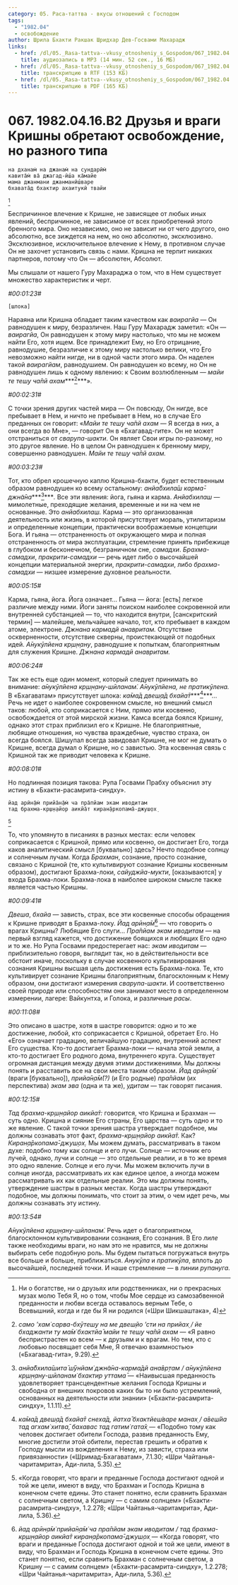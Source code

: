 ```yaml
---
category: 05. Раса-таттва - вкусы отношений с Господом
tags:
  - "1982.04"
  - освобождение
author: Шрила Бхакти Ракшак Шридхар Дев-Госвами Махарадж
links:
  - href: /dl/05._Rasa-tattva--vkusy_otnosheniy_s_Gospodom/067_1982.04.16.B2_SridharMj_Druzja_i_vragi_Krishny_obretajut_osvobozhdenie_no_raznogo_tipa.mp3
    title: аудиозапись в MP3 (14 мин. 52 сек., 16 МБ)
  - href: /dl/05._Rasa-tattva--vkusy_otnosheniy_s_Gospodom/067_1982.04.16.B2_SridharMj_Druzja_i_vragi_Krishny_obretajut_osvobozhdenie_no_raznogo_tipa.rtf
    title: транскрипцию в RTF (153 КБ)
  - href: /dl/05._Rasa-tattva--vkusy_otnosheniy_s_Gospodom/067_1982.04.16.B2_SridharMj_Druzja_i_vragi_Krishny_obretajut_osvobozhdenie_no_raznogo_tipa.pdf
    title: транскрипцию в PDF (165 КБ)
---
```


# 067. 1982.04.16.B2 Друзья и враги Кришны обретают освобождение, но разного типа

    на дханам̇ на джанам̇ на сундарӣм̇
    кавита̄м̇ ва̄ джагад-ӣш́а ка̄майе
    мама джанмани джанманӣш́варе
    бхавата̄д бхактир ахаитукӣ твайи
[^_ftn1]

Беспричинное влечение к Кришне, не зависящее от любых иных явлений, беспричинное, не зависимое от всех приобретений этого бренного мира. Оно независимо, оно не зависит ни от чего другого, оно абсолютно, все зиждется на нем, но оно абсолютно, эксклюзивно. Эксклюзивное, исключительное влечение к Нему, в противном случае Он не захочет установить связь с нами. Кришна не терпит никаких партнеров, потому что Он — абсолютен, Абсолют.

Мы слышали от нашего Гуру Махараджа о том, что в Нем существует множество характеристик и черт.

*#00:01:23#*

    [шлока]

Нараяна или Кришна обладает таким качеством как *ваирагйа* — Он равнодушен к миру, безразличен. Наш Гуру Махарадж заметил: «Он — *ваирагйа*, Он равнодушен к этому миру настолько, что мы не можем найти Его, хотя ищем. Все принадлежит Ему, но Его отрицание, равнодушие, безразличие к этому миру настолько велики, что Его невозможно найти нигде, ни в одной части этого мира. Он наделен такой *ваирагйам*, равнодушием. Он равнодушен ко всему, но Он не равнодушен лишь к одному явлению: к Своим возлюбленным — *майи те теш̣у ча̄пй ахам****[^_ftn2]***».

*#00:02:31#*

С точки зрения других частей мира — Он повсюду, Он нигде, все пребывает в Нем, и ничто не пребывает в Нем, но в случае Его преданных он говорит: «*Майи те теш̣у ча̄пй ахам* — Я всегда в них, а они всегда во Мне», — говорит Он в «Бхагавад-гите». Он не может отстраниться от *сварупа-шакти*. Он являет Свои игры по-разному, но это другое явление. Но в целом Он равнодушен к бренному миру, совершенно равнодушен. *Майи те теш̣у ча̄пй ахам.*

*#00:03:23#*

Тот, кто обрел крошечную каплю Кришна-бхакти, будет естественным образом равнодушен ко всему остальному: *анйа̄бхила̄ш карма̄-джн̃а̄на****[^_ftn3]****.* Все эти явления: йога, гьяна и карма. *Анйабхилаш* — мимолетные, преходящие желания, временные и ни на чем не основанные. Это *анйабхилаш.* Карма — это организованная деятельность или жизнь, в которой присутствует мораль, утилитаризм и определенные концепции, практически воображаемые концепции Бога. И гьяна — отстраненность от окружающего мира и полная отстраненность от мира эксплуатации, стремление принять прибежище в глубоком и бесконечном, безграничном сне, *самадхи*. *Брахма-самадхи*, *пракрити-самадхи* — речь идет либо о высочайшей концепции материальной энергии, *пракрити-самадхи*, либо *брахма-самадхи* — низшее измерение духовное реальности.

*#00:05:15#*

Карма, гьяна, йога. Йога означает… Гьяна — йога: [есть] легкое различие между ними. Йоги заняты поиском наиболее сокровенной или внутренней субстанцией — то, что находится внутри, [санскритский термин] — малейшее, мельчайшее начало, тот, кто пребывает в каждом атоме, электроне. *Джнана кармадй анавритам.* Отсутствие оскверненности, отсутствие скверны, проистекающей от подобных идей. *А̄нукӯлйена кр̣ш̣н̣ану*, равнодушие к попыткам, благоприятным для служения Кришне. *Джнана кармадй анавритам.*

*#00:06:24#*

Так же есть еще один момент, который следует принимать во внимание: *а̄нукӯлйена кр̣ш̣н̣ану-шӣланам̇. А̄нукӯлйена, не пратикӯлена.* В «Бхагаватам» присутствует шлока: *ка̄ма̄д двеш̣а̄д бхайа̄т****[^_ftn4]***… Речь не идет о наиболее сокровенном смысле, но внешний смысл таков: любой, кто соприкасается с Ним, прямо или косвенно, освобождается от этой мирской жизни. Камса всегда боялся Кришну, однако этот страх приблизил его к Кришне. Не благоприятные, любящие отношения, но чувства враждебные, чувство страха, он всегда боялся. Шишупал всегда завидовал Кришне, не мог не думать о Кришне, всегда думал о Кришне, но с завистью. Эта косвенная связь с Кришной так же приводит человека к Кришне.

*#00:08:01#*

Но подлинная позиция такова: Рупа Госвами Прабху объяснил эту истину в «Бхакти-расамрита-синдху».

    йад арӣн̣а̄м̇ прийа̄н̣а̄м̇ ча пра̄пйам экам иводитам
    тад брахма-кр̣ш̣н̣айор аикйа̄т киран̣а̄ркопама̄-джуш̣ох̣
[^_ftn5]

То, что упомянуто в писаниях в разных местах: если человек соприкасается с Кришной, прямо или косвенно, он достигает Его, тогда каков аналитический смысл [буквально] здесь? Нечто подобное солнцу и солнечным лучам. Когда *Брахман*, сознание, просто сознание, связано с Кришной (те, кто культивируют сознание Кришны косвенным образом), достигают Брахма-локи, *сайуджйа-мукти*, [оказываются] у входа Брахма-локи. Брахма-лока в наиболее широком смысле также является частью Кришны.

*#00:09:41#*

*Двеша*, *бхайа* — зависть, страх, все эти косвенные способы обращения к Кришне приводят в Брахма-локу. *Йад арӣн̣а̄м̇*[^_ftn6] — что говорить о врагах Кришны? Любящие Его слуги… *Пра̄пйам экам иводитам* — на первый взгляд кажется, что достижение боящихся и любящих Его одно и то же. Но Рупа Госвами предостерегает нас: *экам иводитам* — приблизительно говоря, выглядит так, но в действительности все обстоит иначе, поскольку в случае косвенного культивирования сознания Кришны высшая цель достижения есть Брахма-лока. Те, кто культивирует сознание Кришны благоприятным, благосклонным к Нему образом, они достигают измерения *сварупа-шакти*. И соответственно своей природе или способностям они занимают место в определенном измерении, лагере: Вайкунтха, и Голока, и различные *расы*.

*#00:11:08#*

Это описано в шастре, хотя в шастре говорится: одно и то же достижение, любой, кто соприкасается с Кришной, обретает Его. Но «Его» означает градацию, величайшую градацию, внутренний аспект Его существа. Кто-то достигает Брахма-локи — начала этой земли, а кто-то достигает Его родного дома, внутреннего круга. Существует огромная дистанция между двумя этими достижениями. Мы должны понять и расставить все на свои места таким образом. *Йад арӣн̣а̄м̇* (враги [буквально]), *прийа̄н̣а̄м̇(?)* (и Его родные) *пра̄пйам* (их перспектива) *экам эва* (одна и та же), *удитам* — так говорят писания.

*#00:12:15#*

*Тад брахма-кр̣ш̣н̣айор аикйа̄т:* говорится, что Кришна и Брахман — суть одно. Кришна и сияние Его страны, Его царства — суть одно и то же явление. С такой точки зрения шастра утверждает подобное, мы должны сознавать этот факт, *брахма-кр̣ш̣н̣айор аикйа̄т.* Как? *Киран̣а̄ркопама̄-джуш̣ох̣.* Мы можем думать, рассматривать в таком духе: подобно тому как солнце и его лучи. Солнце — источник его лучей, однако, лучи и солнце — это отдельные реалии, и в то же время это одно явление. Солнце и его лучи. Мы можем включить лучи в солнце иногда, рассматривать их как единое целое, а иногда можем рассматривать их как отдельные реалии. Это мы должны понять, утверждение шастры в разных местах. Когда шастры утверждают подобное, мы должны понимать, что стоит за этим, о чем идет речь, мы должны сознавать эту истину.

*#00:13:54#*

*А̄нукӯлйена кр̣ш̣н̣ану-шӣланам̇.* Речь идет о благоприятном, благосклонном культивировании сознания, Его сознания. В Его *лиле* также необходимы враги, но нам это не нравится, мы не должны выбирать себе подобную роль. Мы будем пытаться погружаться внутрь все больше и больше, приближаться. *Анукӯла* и *пратикӯла*, вплоть до высочайшей, последней точки. И наше стремление — в линии *рупануга.*

[^_ftn1]: Ни о богатстве, ни о друзьях или родственниках, ни о прекрасных музах молю Тебя Я, но о том, чтобы Мое сердце из самозабвенной преданности и любви всегда оставалось верным Тебе, о Всевышний, когда и где бы Я ни родился («Шри Шикшаштака», 4)

[^_ftn2]: *само ’хам̇ сарва-бхӯтеш̣у на ме двеш̣йо ’сти на прийах̣ / йе бхаджанти ту ма̄м̇ бхактйа̄ майи те теш̣у ча̄пй ахам* — «Я равно беспристрастен ко всем — к друзьям и к врагам. Но тем, кто с любовью посвящает себя Мне, Я отвечаю взаимностью» («Бхагавад-гита», 9.29).

[^_ftn3]: *анйа̄бхила̄шита̄ ш́ӯнйам̇ джн̃а̄на-карма̄дй ана̄вр̣там / а̄нукӯлйена кр̣ш̣н̣ану-шӣланам̇ бхактир уттама̄* — «Наивысшая преданность удовлетворяет трансцендентные желания Господа Кришны и свободна от внешних покровов каких бы то ни было устремлений, основанных на деятельности или знании» («Бхакти-расамрита-синдху», 1.1.11).

[^_ftn4]: *ка̄ма̄д двеш̣а̄д бхайа̄т снеха̄д, йатха̄ бхактйеш́варе манах̣ / а̄веш́йа тад агхам̇ хитва̄, бахавас тад гатим̇ гата̄х̣* — «Подобно тому как человек достигает обители Господа, развив преданность Ему, многие достигли этой обители, перестав грешить и обратив к Господу мысли из вожделения к Нему, из зависти, страха или привязанности» («Шримад-Бхагаватам», 7.1.30; «Шри Чайтанья-чаритамрита», Ади-лила, 5.35).

[^_ftn5]: «Когда говорят, что враги и преданные Господа достигают одной и той же цели, имеют в виду, что Брахман и Господь Кришна в конечном счете едины. Это станет понятно, если сравнить Брахман с солнечным светом, а Кришну — с самим солнцем» («Бхакти-расамрита-синдху», 1.2.278; «Шри Чайтанья-чаритамрита», Ади-лила, 5.36).

[^_ftn6]: *йад арӣн̣а̄м̇ прийа̄н̣а̄м̇ ча пра̄пйам экам иводитам / тад брахма-кр̣ш̣н̣айор аикйа̄т киран̣а̄ркопама̄-джуш̣ох̣* — «Когда говорят, что враги и преданные Господа достигают одной и той же цели, имеют в виду, что Брахман и Господь Кришна в конечном счете едины. Это станет понятно, если сравнить Брахман с солнечным светом, а Кришну — с самим солнцем» («Бхакти-расамрита-синдху», 1.2.278; «Шри Чайтанья-чаритамрита», Ади-лила, 5.36).

